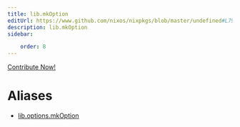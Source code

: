 ```yaml
---
title: lib.mkOption
editUrl: https://www.github.com/nixos/nixpkgs/blob/master/undefined#L79C5
description: lib.mkOption
sidebar:

    order: 8
---
```


<a href="https://www.github.com/nixos/nixpkgs/blob/master/undefined#L79C5">Contribute Now!</a>


# Aliases

- [lib.options.mkOption](/nix-doc-comments/reference/lib/options/lib-options-mkoption)


